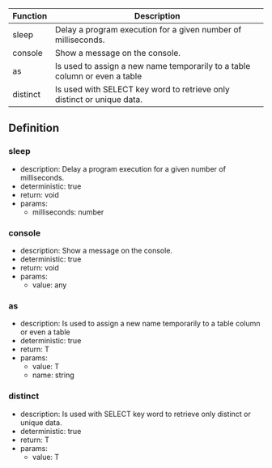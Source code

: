 |Function    |Description                                   |
|------------|----------------------------------------------|
|sleep|Delay a program execution for a given number of milliseconds.|
|console|Show a message on the console.|
|as|Is used to assign a new name temporarily to a table column or even a table|
|distinct|Is used with SELECT key word to retrieve only distinct or unique data.|

## Definition

### sleep

- description: Delay a program execution for a given number of milliseconds.
- deterministic: true
- return: void
- params:
	- milliseconds: number

### console

- description: Show a message on the console.
- deterministic: true
- return: void
- params:
	- value: any

### as

- description: Is used to assign a new name temporarily to a table column or even a table
- deterministic: true
- return: T
- params:
	- value: T
	- name: string

### distinct

- description: Is used with SELECT key word to retrieve only distinct or unique data.
- deterministic: true
- return: T
- params:
	- value: T

